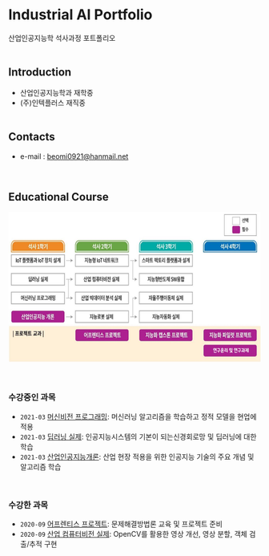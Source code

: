 # **Industrial AI Portfolio** 

산업인공지능학 석사과정 포트폴리오 
</br></br>


## Introduction

- 산업인공지능학과 재학중
- (주)인텍플러스 재직중
</br></br>

## Contacts

- e-mail : beomi0921@hanmail.net
</br>

## Educational Course

<p align="center">
  
<img src="./images/EdCoourse.JPG"  width="640" height="300">

</p>
</br>

### 수강중인 과목

- `2021-03` [머신비전 프로그래밍](https://github.com/psb1008/portfolio/projects/21-1_MachineLearning_programming): 머신러닝 알고리즘을 학습하고 정적 모델을 현업에 적용
- `2021-03` [딥러닝 실제](https://github.com/psb1008/portfolio/projects/21-1_DeepLearning_Reality): 인공지능시스템의 기본이 되는신경회로망 및 딥러닝에 대한 학습
- `2021-03` [산업인공지능개론](https://github.com/psb1008/portfolio/projects/21-1_산업인공지능개론): 산업 현장 적용을 위한 인공지능 기술의 주요 개념 및 알고리즘 학습

</br>

### 수강한 과목

- `2020-09` [어프렌티스 프로젝트](https://github.com/psb1008/portfolio/projects/20-2_어프렌티스프로젝트): 문제해결방법론 교육 및 프로젝트 준비
- `2020-09` [산업 컴퓨터비전 실제](https://github.com/psb1008/portfolio/projects/20-2_): OpenCV를 활용한 영상 개선, 영상 분할, 객체 검출/추적 구현 

